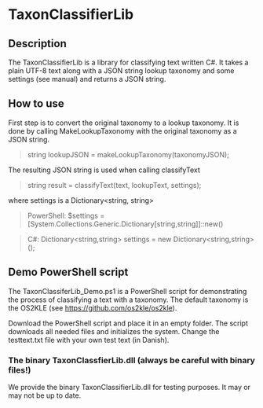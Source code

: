 # TaxonClassifierLib

## Description
The TaxonClassifierLib is a library for classifying text written C#. It takes a plain UTF-8 text along with a JSON string lookup taxonomy and some settings (see manual) and returns a JSON string.


## How to use

First step is to convert the original taxonomy to a lookup taxonomy. It is done by calling MakeLookupTaxonomy with the original taxonomy as a JSON string.

>   string lookupJSON = makeLookupTaxonomy(taxonomyJSON);

The resulting JSON string is used when calling classifyText

>   string result = classifyText(text, lookupText, settings);

where settings is a Dictionary<string, string>

>   PowerShell: $settings = [System.Collections.Generic.Dictionary[string,string]]::new()

>   C#: Dictionary<string,string> settings = new Dictionary<string,string>();

## Demo PowerShell script
The TaxonClassiferLib_Demo.ps1 is a PowerShell script for demonstrating the process of classifying a text with a taxonomy. The default taxonomy is the OS2KLE (see https://github.com/os2kle/os2kle).

Download the PowerShell script and place it in an empty folder. The script downloads all needed files and initializes the system. Change the testtext.txt file with your own test text (in Danish).

### The binary TaxonClassfierLib.dll (always be careful with binary files!)
We provide the binary TaxonClassifierLib.dll for testing purposes. It may or may not be up to date.
